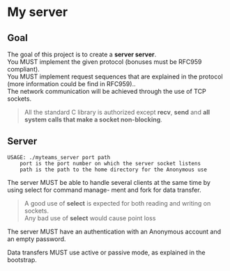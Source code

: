 # My server

## Goal

The goal of this project is to create a **server server**.<br />
You MUST implement the given protocol (bonuses must be RFC959 compliant).<br />
You MUST implement request sequences that are explained in the protocol (more information could be find in RFC959)..<br />
The network communication will be achieved through the use of TCP sockets.<br />

> All the standard C library is authorized except **recv**, **send** and **all system calls that make a socket non-blocking**.

## Server
```
USAGE: ./myteams_server port path
    port is the port number on which the server socket listens
    path is the path to the home directory for the Anonymous use
```

The server MUST be able to handle several clients at the same time by using select for command manage-
ment and fork for data transfer.

> A good use of **select** is expected for both reading and writing on sockets.<br />
> Any bad use of **select** would cause point loss

The server MUST have an authentication with an Anonymous account and an empty password.

Data transfers MUST use active or passive mode, as explained in the bootstrap.
